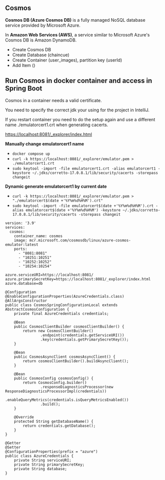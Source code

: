 ## Cosmos

**Cosmos DB (Azure Cosmos DB)** is a fully managed NoSQL database service provided by Microsoft Azure.

In **Amazon Web Services (AWS)**, a service similar to Microsoft Azure's Cosmos DB is Amazon DynamoDB.

- Create Cosmos DB
- Create Database (chaincue)
- Create Container (user_images), partition key (userId)
- Add Item ()

## Run Cosmos in docker container and access in Spring Boot

Cosmos in a container needs a valid certificate.

You need to specify the correct jdk your using for the project in IntelliJ.

If you restart container you need to do the setup again and use a different name ./emulatorcert1.crt when generating
cacerts.

[https://localhost:8081/_explorer/index.html](https://localhost:8081/_explorer/index.html)

**Manually change emulatorcert1 name**

- ```docker compose up```
- ```curl -k https://localhost:8081/_explorer/emulator.pem > ./emulatorcert1.crt```
- ```sudo keytool -import -file emulatorcert1.crt -alias emulatorcert1 -keystore ~/.jdks/corretto-17.0.8.1/lib/security/cacerts -storepass changeit```

**Dynamic generate emulatorcert1 by current date**

- ```curl -k https://localhost:8081/_explorer/emulator.pem > "./emulatorcert$(date +'%Y%m%d%H%M').crt"```
- ```sudo keytool -import -file emulatorcert$(date +'%Y%m%d%H%M').crt -alias emulatorcert$(date +'%Y%m%d%H%M') -keystore ~/.jdks/corretto-17.0.8.1/lib/security/cacerts -storepass changeit```

```
version: '3.9'
services:
  cosmos:
    container_name: cosmos
    image: mcr.microsoft.com/cosmosdb/linux/azure-cosmos-emulator:latest
    ports:
      - "8081:8081"
      - "10251:10251"
      - "10252:10252"
      - "10254:10254"
```

```
azure.serviceURI=https://localhost:8081/
azure.primarySecretKey=https://localhost:8081/_explorer/index.html
azure.database=db
```

```
@Configuration
@EnableConfigurationProperties(AzureCredentials.class)
@AllArgsConstructor
public class CosmosSpringConfigurationLocal extends AbstractCosmosConfiguration {
    private final AzureCredentials credentials;

    @Bean
    public CosmosClientBuilder cosmosClientBuilder() {
        return new CosmosClientBuilder()
                .endpoint(credentials.getServiceURI())
                .key(credentials.getPrimarySecretKey());
    }

    @Bean
    public CosmosAsyncClient cosmosAsyncClient() {
        return cosmosClientBuilder().buildAsyncClient();
    }

    @Bean
    public CosmosConfig cosmosConfig() {
        return CosmosConfig.builder()
                .responseDiagnosticsProcessor(new ResponseDiagnosticsProcessorImpl(credentials))
                .enableQueryMetrics(credentials.isQueryMetricsEnabled())
                .build();
    }

    @Override
    protected String getDatabaseName() {
        return credentials.getDatabase();
    }
}

@Getter
@Setter
@ConfigurationProperties(prefix = "azure")
public class AzureCredentials {
    private String serviceURI;
    private String primarySecretKey;
    private String database;
}
```
